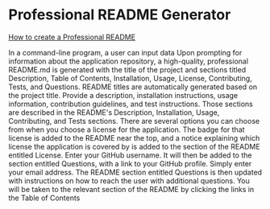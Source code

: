 # Professional README Generator

[How to create a Professional README](https://coding-boot-camp.github.io/full-stack/github/professional-readme-guide)

In a command-line program, a user can input data
Upon prompting for information about the application repository, a high-quality, professional README.md is generated with the title of the project and sections titled Description, Table of Contents, Installation, Usage, License, Contributing, Tests, and Questions.
README titles are automatically generated based on the project title.
Provide a description, installation instructions, usage information, contribution guidelines, and test instructions. Those sections are described in the README's Description, Installation, Usage, Contributing, and Tests sections.
There are several options you can choose from when you choose a license for the application. The badge for that license is added to the README near the top, and a notice explaining which license the application is covered by is added to the section of the README entitled License.
Enter your GitHub username. It will then be added to the section entitled Questions, with a link to your GitHub profile. Simply enter your email address. The README section entitled Questions is then updated with instructions on how to reach the user with additional questions. You will be taken to the relevant section of the README by clicking the links in the Table of Contents

